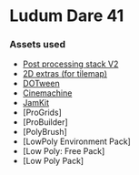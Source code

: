 # Ludum Dare 41

### Assets used
+ [Post processing stack V2](https://github.com/Unity-Technologies/PostProcessing)
+ [2D extras (for tilemap)](https://github.com/Unity-Technologies/2d-extras)
+ [DOTween](https://assetstore.unity.com/packages/tools/animation/dotween-hotween-v2-27676)
+ [Cinemachine](https://www.assetstore.unity3d.com/en/#!/content/79898)
+ [JamKit](https://github.com/alelievr/JamKit)
+ [ProGrids]
+ [ProBuilder]
+ [PolyBrush]
+ [LowPoly Environment Pack]
+ [Low Poly: Free Pack]
+ [Low Poly Pack]
